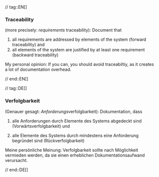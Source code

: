 // tag::EN[]
### Traceability

(more precisely: _requirements_ traceability): Document that

  1. all requirements are addressed by elements of the system (forward traceability) and
  2. all elements of the system are justified by at least one requirement
  (backward traceability)

  My personal opinion: If you can, you should avoid traceabiltiy, as it creates
  a lot of documentation overhead.

// end::EN[]

// tag::DE[]
### Verfolgbarkeit

(Genauer gesagt: *Anforderungs*verfolgbarkeit): Dokumentation, dass

1.  alle Anforderungen durch Elemente des Systems abgedeckt sind
    (Vorwärtsverfolgbarkeit) und

2.  alle Elemente des Systems durch mindestens eine Anforderung
    begründet sind (Rückverfolgbarkeit)

Meine persönliche Meinung: Verfolgbarkeit sollte nach Möglichkeit
vermieden werden, da sie einen erheblichen Dokumentationsaufwand
verursacht.



// end::DE[]

